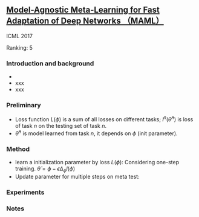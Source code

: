 
## [Model-Agnostic Meta-Learning for Fast Adaptation of Deep Networks （MAML）](https://arxiv.org/abs/1703.03400)
ICML 2017

Ranking: 5

### Introduction and background
- 
- xxx
- xxx

### Preliminary
- Loss function $L(\phi)$ is a sum of all losses on different tasks; $l^{n}(\hat{\theta}^{n})$ is loss of task $n$ on the testing set of task $n$.
- $\hat{\theta}^{n}$ is model learned from task $n$, it depends on $\phi$ (init parameter).

### Method
- learn a initialization parameter by loss $L(\phi)$: Considering one-step training. $\hat{\theta} = \phi - \epsilon\Delta _{\phi}l(\phi)$
- Update parameter for multiple steps on meta test: 

### Experiments

### Notes

